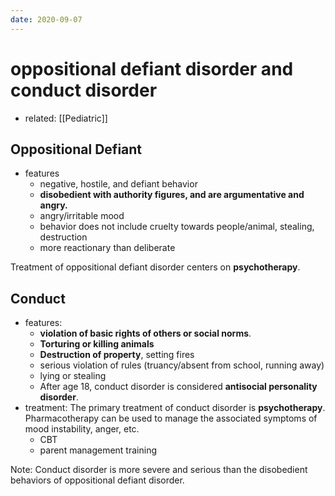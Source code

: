 ```yaml
---
date: 2020-09-07
---
```


# oppositional defiant disorder and conduct disorder

- related: [[Pediatric]]

## Oppositional Defiant

- features
	- negative, hostile, and defiant behavior
	- **disobedient with authority figures, and are argumentative and angry.**
	- angry/irritable mood
	- behavior does not include cruelty towards people/animal, stealing, destruction
	- more reactionary than deliberate

Treatment of oppositional defiant disorder centers on **psychotherapy**.

## Conduct

- features:
	- **violation of basic rights of others or social norms**.
	- **Torturing or killing animals**
	- **Destruction of property**, setting fires
	- serious violation of rules (truancy/absent from school, running away)
	- lying or stealing
	- After age 18, conduct disorder is considered **antisocial personality disorder**.
- treatment: The primary treatment of conduct disorder is **psychotherapy**. Pharmacotherapy can be used to manage the associated symptoms of mood instability, anger, etc.
	- CBT
	- parent management training

Note: Conduct disorder is more severe and serious than the disobedient behaviors of oppositional defiant disorder.
